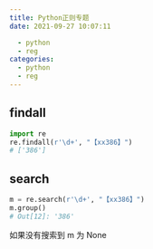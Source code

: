 ```yaml
---
title: Python正则专题
date: 2021-09-27 10:07:11

  - python
  - reg
categories:
  - python
  - reg
---
```


## findall

```python
import re
re.findall(r'\d+', "【xx386】")
# ['386']
```

## search

```python
m = re.search(r'\d+', "【xx386】")
m.group()
# Out[12]: '386'
```

如果没有搜索到 m 为 None
